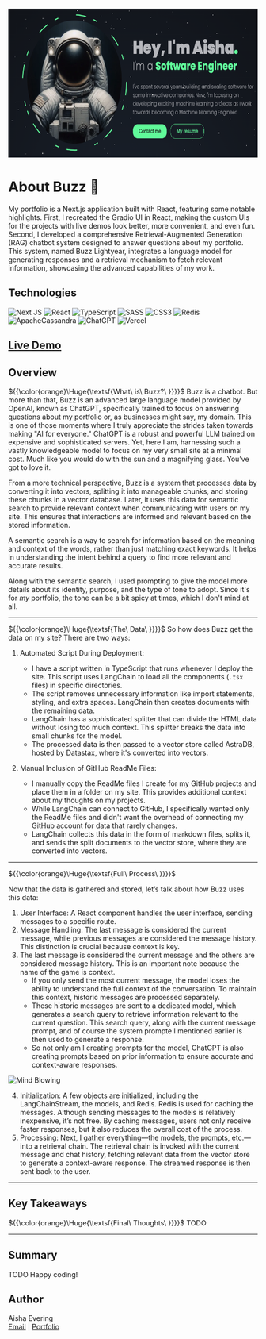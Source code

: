 <p align="center">
   <img src="https://github.com/AishaEvering/Portfolio_2/blob/main/header.png" height="300" width="600" alt="My Assistant Logo">
</p>

# About Buzz 🤖

My portfolio is a Next.js application built with React, featuring some notable highlights. First, I recreated the Gradio UI in React, making the custom UIs 
for the projects with live demos look better, more convenient, and even fun. Second, I developed a comprehensive Retrieval-Augmented Generation (RAG) chatbot 
system designed to answer questions about my portfolio. This system, named Buzz Lightyear, integrates a language model for generating responses and a retrieval 
mechanism to fetch relevant information, showcasing the advanced capabilities of my work.

## Technologies
![Next JS](https://img.shields.io/badge/Next-black?style=for-the-badge&logo=next.js&logoColor=white)
![React](https://img.shields.io/badge/react-%2320232a.svg?style=for-the-badge&logo=react&logoColor=%2361DAFB)
![TypeScript](https://img.shields.io/badge/typescript-%23007ACC.svg?style=for-the-badge&logo=typescript&logoColor=white)
![SASS](https://img.shields.io/badge/SASS-hotpink.svg?style=for-the-badge&logo=SASS&logoColor=white)
![CSS3](https://img.shields.io/badge/css3-%231572B6.svg?style=for-the-badge&logo=css3&logoColor=white)
![Redis](https://img.shields.io/badge/redis-%23DD0031.svg?style=for-the-badge&logo=redis&logoColor=white)
![ApacheCassandra](https://img.shields.io/badge/cassandra-%231287B1.svg?style=for-the-badge&logo=apache-cassandra&logoColor=white)
![ChatGPT](https://img.shields.io/badge/chatGPT-74aa9c?style=for-the-badge&logo=openai&logoColor=white)
![Vercel](https://img.shields.io/badge/vercel-%23000000.svg?style=for-the-badge&logo=vercel&logoColor=white)

## [Live Demo](https://aishaeportfolio.com/)

## Overview
${{\color{orange}\Huge{\textsf{What\ is\ Buzz?\ \}}}}\$
Buzz is a chatbot. But more than that, Buzz is an advanced large language model provided by OpenAI, known as ChatGPT, specifically trained to focus on answering questions about my portfolio or, as businesses might say, my domain. This is one of those moments where I truly appreciate the strides taken towards making "AI for everyone." ChatGPT is a robust and powerful LLM trained on expensive and sophisticated servers.  Yet, here I am, harnessing such a vastly knowledgeable model to focus on my very small site at a minimal cost. Much like you would do with the sun and a magnifying glass.  You’ve got to love it.

From a more technical perspective, Buzz is a system that processes data by converting it into vectors, splitting it into manageable chunks, and storing these chunks in a vector database. Later, it uses this data for semantic search to provide relevant context when communicating with users on my site. This ensures that interactions are informed and relevant based on the stored information.

A semantic search is a way to search for information based on the meaning and context of the words, rather than just matching exact keywords. It helps in understanding the intent behind a query to find more relevant and accurate results.

Along with the semantic search, I used prompting to give the model more details about its identity, purpose, and the type of tone to adopt. Since it's for *my* portfolio, the tone can be a bit spicy at times, which I don't mind at all.
***

${{\color{orange}\Huge{\textsf{The\ Data\ \}}}}\$
So how does Buzz get the data on my site? There are two ways:

1. Automated Script During Deployment:

   - I have a script written in TypeScript that runs whenever I deploy the site. This script uses LangChain to load all the components (`.tsx` files) in specific directories.
   - The script removes unnecessary information like import statements, styling, and extra spaces. LangChain then creates documents with the remaining data.
   - LangChain has a sophisticated splitter that can divide the HTML data without losing too much context. This splitter breaks the data into small chunks for the model.
   - The processed data is then passed to a vector store called AstraDB, hosted by Datastax, where it's converted into vectors.
     
2. Manual Inclusion of GitHub ReadMe Files:

   - I manually copy the ReadMe files I create for my GitHub projects and place them in a folder on my site. This provides additional context about my thoughts on my projects.
   - While LangChain can connect to GitHub, I specifically wanted only the ReadMe files and didn't want the overhead of connecting my GitHub account for data that rarely changes.
   - LangChain collects this data in the form of markdown files, splits it, and sends the split documents to the vector store, where they are converted into vectors.
***

${{\color{orange}\Huge{\textsf{Full\ Process\ \}}}}\$

Now that the data is gathered and stored, let’s talk about how Buzz uses this data:

1. User Interface: A React component handles the user interface, sending messages to a specific route.
2. Message Handling: The last message is considered the current message, while previous messages are considered the message history. This distinction is crucial because context is key.
3. The last message is considered the current message and the others are considered message history.  This is an important note because the name of the game is context.
   - If you only send the most current message, the model loses the ability to understand the full context of the conversation. To maintain this context, historic messages are processed separately.
   - These historic messages are sent to a dedicated model, which generates a search query to retrieve information relevant to the current question. This search query, along with the current message prompt,
     and of course the system prompte I mentioned earlier is then used to generate a response.
   - So not only am I creating prompts for the model, ChatGPT is also creating prompts based on prior information to ensure accurate and context-aware responses.
     
![Mind Blowing](https://media.giphy.com/media/2fLgzU6ZNbqgj1jJy2/giphy.gif)

4. Initialization: A few objects are initialized, including the LangChainStream, the models, and Redis. Redis is used for caching the messages. Although sending messages to the models is relatively inexpensive, it’s not free. By caching messages, users not only receive faster responses, but it also reduces the overall cost of the process.
5. Processing: Next, I gather everything—the models, the prompts, etc.—into a retrieval chain. The retrieval chain is invoked with the current message and chat history, fetching relevant data from the vector store to generate a context-aware response. The streamed response is then sent back to the user.
***

## Key Takeaways
${{\color{orange}\Huge{\textsf{Final\ Thoughts\ \}}}}\$
TODO

***


## Summary

TODO
 Happy coding!

## Author

Aisha Evering  
[Email](<shovon3000g@gmail.com>) | [Portfolio](https://aishaeportfolio.com/)


